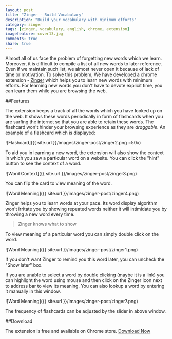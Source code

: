 ```yaml
---
layout: post
title: "Zinger - Build Vocabulary"
description: "Build your vocabulary with minimum efforts"
category: zinger
tags: [zinger, vocabulary, english, chrome, extension]
imagefeature: cover13.jpg
comments: true
share: true
---
```


Almost all of us face the problem of forgetting new words which we learn. Moreover, it is difficult to compile a list of all new words to later reference. Even if we maintain such list, we almost never open it because of lack of time or motivation. To solve this problem, We have developed a chrome extension - [Zinger](https://chrome.google.com/webstore/detail/zinger/fcpibijcomgjkeecnmjkkjfcnfnaldin?hl=en-US&gl=IN) which helps you to learn new words with minimum efforts. For learning new words you don't have to devote explicit time, you can learn them while you are browsing the web.

##Features

The extension keeps a track of all the words which you have looked up on the web. It shows these words periodically in form of flashcards when you are surfing the internet so that you are able to retain these words. The flashcard won't hinder your browsing experience as they are _draggable_. An example of a flashcard which is displayed:

![Flashcard]({{ site.url }}/images/zinger-post/zinger2.png =50x)

To aid you in learning a new word, the extension will also show the context in which you saw a particular word on a website. You can click the "hint" button to see the context of a word.

![Word Context]({{ site.url }}/images/zinger-post/zinger3.png)

You can flip the card to view meaning of the word.

![Word Meaning]({{ site.url }}/images/zinger-post/zinger4.png)

Zinger helps you to learn words at your pace. Its word display algorithm won't irritate you by showing repeated words neither it will intimidate you by throwing a new word every time.

> Zinger knows what to show

To view meaning of a particular word you can simply double click on the word.

![Word Meaning]({{ site.url }}/images/zinger-post/zinger1.png)

If you don't want Zinger to remind you this word later, you can uncheck the "Show later" box.

If you are unable to select a word by double clicking (maybe it is a link) you can highlight the word using mouse and then click on the Zinger icon next to address bar to view its meaning. You can also lookup a word by entering it manually in this window.

![Word Meaning]({{ site.url }}/images/zinger-post/zinger7.png)

The frequency of flashcards can be adjusted by the slider in above window.

##Download

The extension is free and available on Chrome store. [Download Now](https://chrome.google.com/webstore/detail/zinger/fcpibijcomgjkeecnmjkkjfcnfnaldin?hl=en-US&gl=IN)
